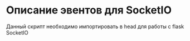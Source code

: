 # Описание эвентов для SocketIO
Данный скрипт необходимо импортировать в head для работы с flask SocketIO
<pre><script src="https://cdnjs.cloudflare.com/ajax/libs/socket.io/4.0.0/socket.io.min.js"></scr ipt></pre>

<h2>Сигналы принимаемые сервером</h2>
event 'connect' - Срабатывает, когда пользователь открывает страницу<br/>
event 'disconnect' - Срабатывает, когда пользователь покидает страницу<br/>
event 'login' - Принимает json с полями {'name':'имя'}<br/>
event 'logout' - Отключает пользователя, если он подключен <br/>
event 'create_session' - Создаёт сессии, принимает json с полями {'type':'тип', 'ph_users': число_ненастоящих_пользователей}.<br/> 
    type пока что может быть 'default'. ph_users дожен быть установлен на 0 (Хоть он и никак не влияет в этом формате сессии)<br/>
    Реализация ненастоящих пользователей для сессии с одного устройства находиться в разработке.<br/>
event 'join_session' - Принимает ключ сессии, по которому подключает пользователя как CLIENT.<br/>
    Если пользователь не залогинен или уже состоит в другой сессии, то вернет ошибку<br/>
event 'proccess_check' - Запускает сессию в работу, обрабатывает сигнал, только если пользователь имеет тип HOST.<br/>
    На данный момент не реализован функционал. Входные данные могут измениться<br/>
<br/>
<h2>Сигналы отправляемые сервером</h2>
event 'login_success' - Возвращается если операция авторизации прошла успешно.<br/>
    Содержит json {'message': 'You are connected!', 'name': 'имя', 'type': 'тип'}<br/>
event 'logout_success' - Возвращается при отключении пользователя от системы.<br/>
    Содержит json {'message': 'You are disconnected!'}<br/>
event 'user_connected' - Возвращается всем пользователям одной сессии, когда к ней подключается кто то еще.<br/>
    Содержит json {'message': 'User connected!','name': 'имя'}<br/>
event 'send_session_key' - вВзвращается при создании новой сессии её хосту.<br/>
    Содержит json {'message': 'Session created!','session_key': 'ключ_сессии'}<br/>
event 'error' - Возвращается при ошибке во время обработки любого из запросов, принятого сервером.<br/>
    Содержит json {'message': 'ошибка'}. Возможно в будующем появится id ошибки, если потребуется парсить их на клиенте.<br/>
